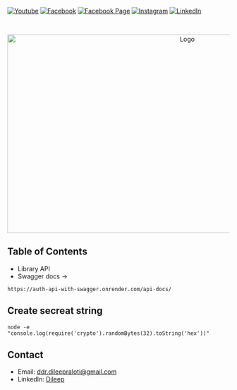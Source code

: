 [![Youtube][youtube-shield]][youtube-url]
[![Facebook][facebook-shield]][facebook-url]
[![Facebook Page][facebook-shield]][facebook-group-url]
[![Instagram][instagram-shield]][instagram-url]
[![LinkedIn][linkedin-shield]][linkedin-url]

<!-- PROJECT LOGO -->
<br />
<p align="center">
    <img src="https://www.weareteachers.com/wp-content/uploads/Best-Library-Resources-for-Teachers.jpg" alt="Logo" width="800" height="450" />
    <h3 align="center">
        <a href="https://github.com/ddr-dileep/liabrary-management-system" target="_blank" >
        </a>
    </h3>
</p>

## Table of Contents

- Library API
- Swagger docs ->

```
https://auth-api-with-swagger.onrender.com/api-docs/
```

## Create secreat string

```
node -e "console.log(require('crypto').randomBytes(32).toString('hex'))"
```

## Contact

- Email: [ddr.dileepraloti@gmail.com](mailto:ddr.dileepraloti@gmail.com)
- LinkedIn: [Dileep](https://linkedin.com/in/dileep-raloti)

<!-- MARKDOWN LINKS & IMAGES -->

[youtube-shield]: https://img.shields.io/badge/-Youtube-black.svg?style=round-square&logo=youtube&color=555&logoColor=white
[youtube-url]: https://www.youtube.com/@thecodeworld
[facebook-shield]: https://img.shields.io/badge/-Facebook-black.svg?style=round-square&logo=facebook&color=555&logoColor=white
[facebook-url]: https://facebook.com
[facebook-group-url]: https://facebook.com
[instagram-shield]: https://img.shields.io/badge/-Instagram-black.svg?style=round-square&logo=instagram&color=555&logoColor=white
[instagram-url]: https://instagram.com
[linkedin-shield]: https://img.shields.io/badge/-LinkedIn-black.svg?style=round-square&logo=linkedin&colorB=555
[linkedin-url]: https://linkedin.com/in/
